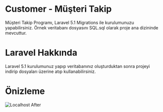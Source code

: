# Customer - Müşteri Takip
Müşteri Takip Programı, Laravel 5.1
Migrations ile kurulumunuzu yapabilirsiniz. 
Örnek veritabanı dosyasını SQL.sql olarak proje ana dizininde mevcuttur.
# Laravel Hakkında
Laravel 5.1 kurulumunuz yapıp veritabanınız oluşturduktan sonra projeyi indirip dosyaları üzerine atıp kullanabilirsiniz.
# Önizleme
![Localhost After](http://indir.astald.com/dosyalar/screen_db_56cd781b15696.png)
